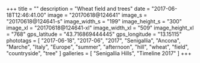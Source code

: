 +++
title = ""
description = "Wheat field and trees"
date = "2017-06-18T12:46:41.00"
image = "20170618@124641"
image_s = "20170618@124641-s"
image_width_s = "199"
image_height_s = "300"
image_xl = "20170618@124641-xl"
image_width_xl = "509"
image_height_xl = "768"
gps_latitude = "43.716869444445"
gps_longitude = "13.15115"
phototags = [ "2017-06-18", "2017-06", "2017", "Senigallia", "Ancona", "Marche", "Italy", "Europe", "summer", "afternoon", "hill", "wheat", "field", "countryside", "tree" ]
galleries = [ "Senigallia Hills", "Timeline 2017" ]
+++
